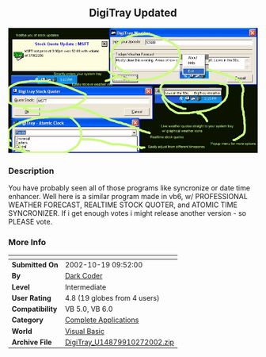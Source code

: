 ﻿<div align="center">

## DigiTray Updated

<img src="PIC200210271828518245.jpg">
</div>

### Description

You have probably seen all of those programs like syncronize or date time enhancer. Well here is a similar program made in vb6, w/ PROFESSIONAL WEATHER FORECAST, REALTIME STOCK QUOTER, and ATOMIC TIME SYNCRONIZER. If i get enough votes i might release another version - so PLEASE vote.
 
### More Info
 


<span>             |<span>
---                |---
**Submitted On**   |2002-10-19 09:52:00
**By**             |[Dark Coder](https://github.com/Planet-Source-Code/PSCIndex/blob/master/ByAuthor/dark-coder.md)
**Level**          |Intermediate
**User Rating**    |4.8 (19 globes from 4 users)
**Compatibility**  |VB 5\.0, VB 6\.0
**Category**       |[Complete Applications](https://github.com/Planet-Source-Code/PSCIndex/blob/master/ByCategory/complete-applications__1-27.md)
**World**          |[Visual Basic](https://github.com/Planet-Source-Code/PSCIndex/blob/master/ByWorld/visual-basic.md)
**Archive File**   |[DigiTray\_U14879910272002\.zip](https://github.com/Planet-Source-Code/dark-coder-digitray-updated__1-40202/archive/master.zip)








